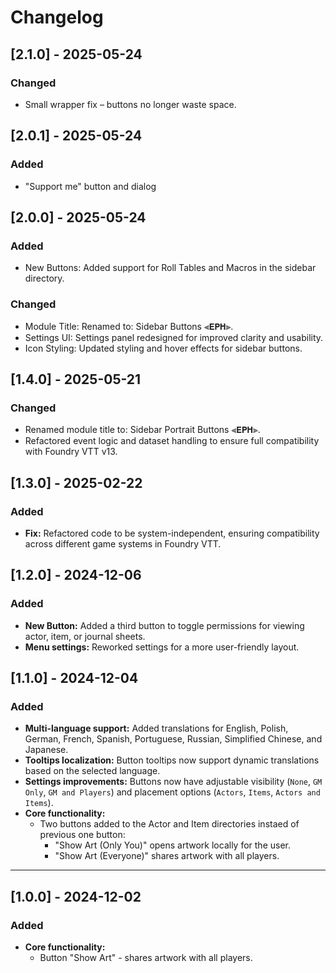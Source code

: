 # Changelog

## [2.1.0] - 2025-05-24
### Changed
- Small wrapper fix – buttons no longer waste space.

## [2.0.1] - 2025-05-24
### Added
- "Support me" button and dialog

## [2.0.0] - 2025-05-24
### Added
- New Buttons: Added support for Roll Tables and Macros in the sidebar directory.
### Changed
- Module Title: Renamed to: Sidebar Buttons ⫷𝗘𝗣𝗛⫸.
- Settings UI: Settings panel redesigned for improved clarity and usability.
- Icon Styling: Updated styling and hover effects for sidebar buttons.

## [1.4.0] - 2025-05-21
### Changed
- Renamed module title to: Sidebar Portrait Buttons ⫷𝗘𝗣𝗛⫸.
- Refactored event logic and dataset handling to ensure full compatibility with Foundry VTT v13.

## [1.3.0] - 2025-02-22
### Added
- **Fix:** Refactored code to be system-independent, ensuring compatibility across different game systems in Foundry VTT.

## [1.2.0] - 2024-12-06
### Added
- **New Button:** Added a third button to toggle permissions for viewing actor, item, or journal sheets.
- **Menu settings:** Reworked settings for a more user-friendly layout.


## [1.1.0] - 2024-12-04
### Added
- **Multi-language support:** Added translations for English, Polish, German, French, Spanish, Portuguese, Russian, Simplified Chinese, and Japanese.
- **Tooltips localization:** Button tooltips now support dynamic translations based on the selected language.
- **Settings improvements:** Buttons now have adjustable visibility (`None`, `GM Only`, `GM and Players`) and placement options (`Actors`, `Items`, `Actors and Items`).
- **Core functionality:**
  - Two buttons added to the Actor and Item directories instaed of previous one button:
    - "Show Art (Only You)" opens artwork locally for the user.
    - "Show Art (Everyone)" shares artwork with all players.
    
---

## [1.0.0] - 2024-12-02
### Added
- **Core functionality:**
  - Button "Show Art" - shares artwork with all players.
